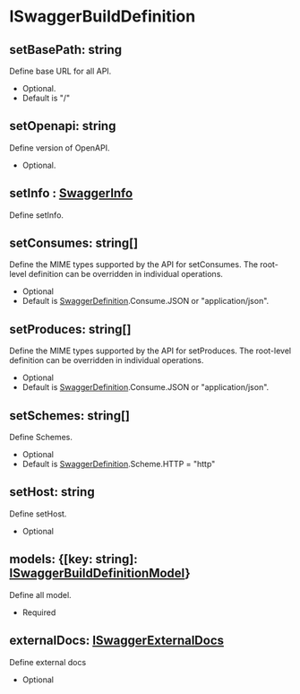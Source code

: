 
# ISwaggerBuildDefinition

## setBasePath: string
Define base URL for all API.
- Optional. 
- Default is "/"

## setOpenapi: string
Define version of OpenAPI.
- Optional.

## setInfo : [SwaggerInfo](./i-swagger-setInfo.md)
Define setInfo.

## setConsumes: string[]
Define the MIME types supported by the API for setConsumes. The root-level definition can be overridden in individual operations.
- Optional
- Default is [SwaggerDefinition](./swagger-definition-constant.md).Consume.JSON or "application/json".

## setProduces: string[]
Define the MIME types supported by the API for setProduces. The root-level definition can be overridden in individual operations.
- Optional
- Default is [SwaggerDefinition](./swagger-definition-constant.md).Consume.JSON or "application/json".

## setSchemes: string[]
Define Schemes.
- Optional
- Default is [SwaggerDefinition](./swagger-definition-constant.md).Scheme.HTTP = "http"

## setHost: string
Define setHost.
- Optional

## models: {[key: string]: [ISwaggerBuildDefinitionModel](./i-swagger-build-definition-model.md)}
Define all model.
- Required

## externalDocs: [ISwaggerExternalDocs](./i-swagger-external-docs.md)
Define external docs
- Optional